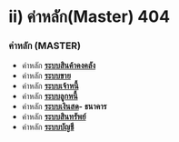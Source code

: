 # ii)    ค่าหลัก(Master) 404

### ค่าหลัก (MASTER)

  * ค่าหลัก [**ระบบสินค้าคงคลัง**](http://www.smlaccount.com/manual/?page_id=502)
  * ค่าหลัก [**ระบบขาย**](http://www.smlaccount.com/manual/?page_id=506)
  * ค่าหลัก [**ระบบเจ้าหนี้**](http://www.smlaccount.com/manual/?page_id=510)
  * ค่าหลัก [**ระบบลูกหนี้**](http://www.smlaccount.com/manual/?page_id=518)
  * ค่าหลัก [**ระบบเงินสด**](http://www.smlaccount.com/manual/?page_id=522)**- ธนาคาร**
  * ค่าหลัก [**ระบบสินทรัพย์**](http://www.smlaccount.com/manual/?page_id=526)
  * ค่าหลัก [**ระบบบัญชี**](http://www.smlaccount.com/manual/?page_id=530)



